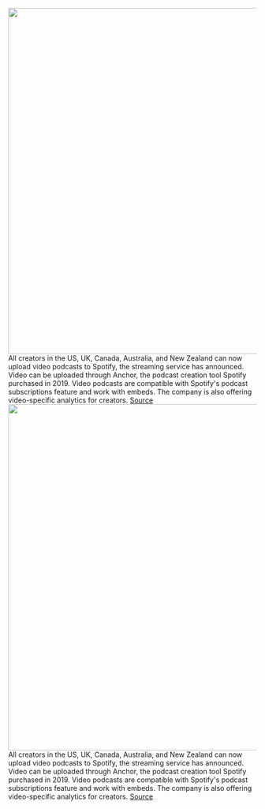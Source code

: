 <img src='https://cdn.vox-cdn.com/thumbor/kL1RXHMAjcjg9b1v357P80srwCM=/0x0:1920x1280/1200x800/filters:focal(807x487:1113x793)/cdn.vox-cdn.com/uploads/chorus_image/image/70775794/1920x1080_FTA_VPGA.0.jpg' width='700px' /><br/>
All creators in the US, UK, Canada, Australia, and New Zealand can now upload video podcasts to Spotify, the streaming service has announced. Video can be uploaded through Anchor, the podcast creation tool Spotify purchased in 2019. Video podcasts are compatible with Spotify's podcast subscriptions feature and work with embeds. The company is also offering video-specific analytics for creators.
<a href='https://www.theverge.com/2022/4/21/23035242/spotify-video-podcasts-launch-countries'> Source <a/><img src='https://cdn.vox-cdn.com/thumbor/kL1RXHMAjcjg9b1v357P80srwCM=/0x0:1920x1280/1200x800/filters:focal(807x487:1113x793)/cdn.vox-cdn.com/uploads/chorus_image/image/70775794/1920x1080_FTA_VPGA.0.jpg' width='700px' /><br/>
All creators in the US, UK, Canada, Australia, and New Zealand can now upload video podcasts to Spotify, the streaming service has announced. Video can be uploaded through Anchor, the podcast creation tool Spotify purchased in 2019. Video podcasts are compatible with Spotify's podcast subscriptions feature and work with embeds. The company is also offering video-specific analytics for creators.
<a href='https://www.theverge.com/2022/4/21/23035242/spotify-video-podcasts-launch-countries'> Source <a/>